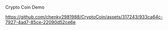 Crypto Coin Demo

https://github.com/chenky2981988/CryptoCoin/assets/317243/933ca64c-7927-4ad7-85ce-22090d52ce6e

